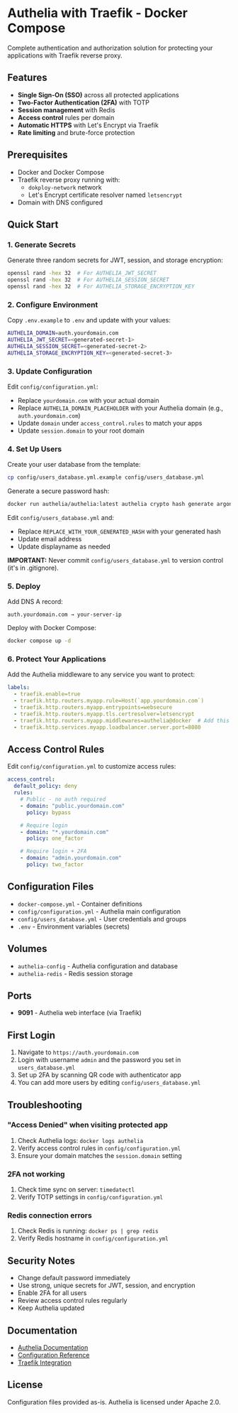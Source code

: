 # Authelia with Traefik - Docker Compose

Complete authentication and authorization solution for protecting your applications with Traefik reverse proxy.

## Features

- **Single Sign-On (SSO)** across all protected applications
- **Two-Factor Authentication (2FA)** with TOTP
- **Session management** with Redis
- **Access control** rules per domain
- **Automatic HTTPS** with Let's Encrypt via Traefik
- **Rate limiting** and brute-force protection

## Prerequisites

- Docker and Docker Compose
- Traefik reverse proxy running with:
  - `dokploy-network` network
  - Let's Encrypt certificate resolver named `letsencrypt`
- Domain with DNS configured

## Quick Start

### 1. Generate Secrets

Generate three random secrets for JWT, session, and storage encryption:

```bash
openssl rand -hex 32  # For AUTHELIA_JWT_SECRET
openssl rand -hex 32  # For AUTHELIA_SESSION_SECRET
openssl rand -hex 32  # For AUTHELIA_STORAGE_ENCRYPTION_KEY
```

### 2. Configure Environment

Copy `.env.example` to `.env` and update with your values:

```bash
AUTHELIA_DOMAIN=auth.yourdomain.com
AUTHELIA_JWT_SECRET=<generated-secret-1>
AUTHELIA_SESSION_SECRET=<generated-secret-2>
AUTHELIA_STORAGE_ENCRYPTION_KEY=<generated-secret-3>
```

### 3. Update Configuration

Edit `config/configuration.yml`:

- Replace `yourdomain.com` with your actual domain
- Replace `AUTHELIA_DOMAIN_PLACEHOLDER` with your Authelia domain (e.g., `auth.yourdomain.com`)
- Update `domain` under `access_control.rules` to match your apps
- Update `session.domain` to your root domain

### 4. Set Up Users

Create your user database from the template:

```bash
cp config/users_database.yml.example config/users_database.yml
```

Generate a secure password hash:

```bash
docker run authelia/authelia:latest authelia crypto hash generate argon2 --password 'your-secure-password'
```

Edit `config/users_database.yml` and:
- Replace `REPLACE_WITH_YOUR_GENERATED_HASH` with your generated hash
- Update email address
- Update displayname as needed

**IMPORTANT:** Never commit `config/users_database.yml` to version control (it's in .gitignore).

### 5. Deploy

Add DNS A record:
```
auth.yourdomain.com → your-server-ip
```

Deploy with Docker Compose:

```bash
docker compose up -d
```

### 6. Protect Your Applications

Add the Authelia middleware to any service you want to protect:

```yaml
labels:
  - traefik.enable=true
  - traefik.http.routers.myapp.rule=Host(`app.yourdomain.com`)
  - traefik.http.routers.myapp.entrypoints=websecure
  - traefik.http.routers.myapp.tls.certresolver=letsencrypt
  - traefik.http.routers.myapp.middlewares=authelia@docker  # Add this line
  - traefik.http.services.myapp.loadbalancer.server.port=8080
```

## Access Control Rules

Edit `config/configuration.yml` to customize access rules:

```yaml
access_control:
  default_policy: deny
  rules:
    # Public - no auth required
    - domain: "public.yourdomain.com"
      policy: bypass

    # Require login
    - domain: "*.yourdomain.com"
      policy: one_factor

    # Require login + 2FA
    - domain: "admin.yourdomain.com"
      policy: two_factor
```

## Configuration Files

- `docker-compose.yml` - Container definitions
- `config/configuration.yml` - Authelia main configuration
- `config/users_database.yml` - User credentials and groups
- `.env` - Environment variables (secrets)

## Volumes

- `authelia-config` - Authelia configuration and database
- `authelia-redis` - Redis session storage

## Ports

- **9091** - Authelia web interface (via Traefik)

## First Login

1. Navigate to `https://auth.yourdomain.com`
2. Login with username `admin` and the password you set in `users_database.yml`
3. Set up 2FA by scanning QR code with authenticator app
4. You can add more users by editing `config/users_database.yml`

## Troubleshooting

### "Access Denied" when visiting protected app

1. Check Authelia logs: `docker logs authelia`
2. Verify access control rules in `config/configuration.yml`
3. Ensure your domain matches the `session.domain` setting

### 2FA not working

1. Check time sync on server: `timedatectl`
2. Verify TOTP settings in `config/configuration.yml`

### Redis connection errors

1. Check Redis is running: `docker ps | grep redis`
2. Verify Redis hostname in `config/configuration.yml`

## Security Notes

- Change default password immediately
- Use strong, unique secrets for JWT, session, and encryption
- Enable 2FA for all users
- Review access control rules regularly
- Keep Authelia updated

## Documentation

- [Authelia Documentation](https://www.authelia.com/overview/prologue/introduction/)
- [Configuration Reference](https://www.authelia.com/configuration/prologue/introduction/)
- [Traefik Integration](https://www.authelia.com/integration/proxies/traefik/)

## License

Configuration files provided as-is. Authelia is licensed under Apache 2.0.
